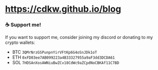# https://cdkw.github.io/blog

### **☕ Support me!**

If you want to support me, consider joining my discord or donating to my crypto wallets:
* BTC `3QMrNrzGSPunpnYirVFtKp6G4oSnJDk1oT`
* ETH `0xFD03ee7AB099223a4B33327955a9aF3dd3DCDA61`
* SOL `7HDSAnXosAWNiuBwZCv18CdWc9aZCpdNoCBKAf11C7BD`
